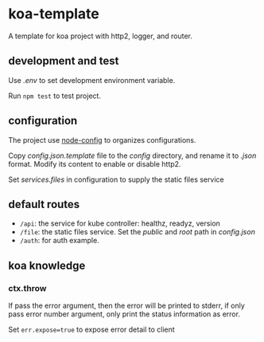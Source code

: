 # koa-template

A template for koa project with http2, logger, and router.

## development and test

Use _.env_ to set development environment variable.

Run `npm test` to test project.

## configuration

The project use [node-config](https://github.com/lorenwest/node-config) to organizes configurations.

Copy _config.json.template_ file to the _config_ directory, and rename it to _.json_ format. Modify its content to enable or disable http2.

Set *services.files* in configuration to supply the static files service

## default routes

- `/api`: the service for kube controller: healthz, readyz, version
- `/file`: the static files service. Set the *public* and *root* path in *config.json*
- `/auth`: for auth example.

## koa knowledge

### ctx.throw

If pass the error argument, then the error will be printed to stderr, if only pass error number argument, only print the status information as error.

Set `err.expose=true` to expose error detail to client
